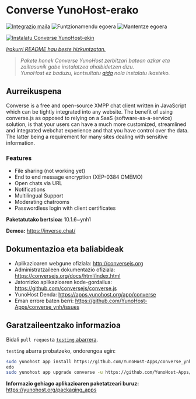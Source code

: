 <!--
Ohart ongi: README hau automatikoki sortu da <https://github.com/YunoHost/apps/tree/master/tools/readme_generator>ri esker
EZ editatu eskuz.
-->

# Converse YunoHost-erako

[![Integrazio maila](https://dash.yunohost.org/integration/converse.svg)](https://dash.yunohost.org/appci/app/converse) ![Funtzionamendu egoera](https://ci-apps.yunohost.org/ci/badges/converse.status.svg) ![Mantentze egoera](https://ci-apps.yunohost.org/ci/badges/converse.maintain.svg)

[![Instalatu Converse YunoHost-ekin](https://install-app.yunohost.org/install-with-yunohost.svg)](https://install-app.yunohost.org/?app=converse)

*[Irakurri README hau beste hizkuntzatan.](./ALL_README.md)*

> *Pakete honek Converse YunoHost zerbitzari batean azkar eta zailtasunik gabe instalatzea ahalbidetzen dizu.*  
> *YunoHost ez baduzu, kontsultatu [gida](https://yunohost.org/install) nola instalatu ikasteko.*

## Aurreikuspena

Converse is a free and open-source XMPP chat client written in JavaScript which can be tightly integrated into any website.
The benefit of using converse.js as opposed to relying on a SaaS (software-as-a-service) solution, is that your users can have a much more customized, streamlined and integrated webchat experience and that you have control over the data. The latter being a requirement for many sites dealing with sensitive information.

### Features

- File sharing (not working yet) 
- End to end message encryption (XEP-0384 OMEMO)
- Open chats via URL
- Notifications
- Multilingual Support
- Moderating chatrooms
- Passwordless login with client certificates


**Paketatutako bertsioa:** 10.1.6~ynh1

**Demoa:** <https://inverse.chat/>
## Dokumentazioa eta baliabideak

- Aplikazioaren webgune ofiziala: <http://conversejs.org>
- Administratzaileen dokumentazio ofiziala: <https://conversejs.org/docs/html/index.html>
- Jatorrizko aplikazioaren kode-gordailua: <https://github.com/conversejs/converse.js>
- YunoHost Denda: <https://apps.yunohost.org/app/converse>
- Eman errore baten berri: <https://github.com/YunoHost-Apps/converse_ynh/issues>

## Garatzaileentzako informazioa

Bidali `pull request`a [`testing` abarrera](https://github.com/YunoHost-Apps/converse_ynh/tree/testing).

`testing` abarra probatzeko, ondorengoa egin:

```bash
sudo yunohost app install https://github.com/YunoHost-Apps/converse_ynh/tree/testing --debug
edo
sudo yunohost app upgrade converse -u https://github.com/YunoHost-Apps/converse_ynh/tree/testing --debug
```

**Informazio gehiago aplikazioaren paketatzeari buruz:** <https://yunohost.org/packaging_apps>

